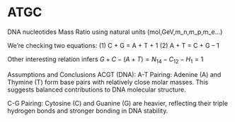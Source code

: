 # ATGC

DNA nucleotides Mass Ratio using natural units (mol,GeV,m_n,m_p,m_e...)

We’re checking two equations:  (1) C + G = A + T + 1  (2) A + T = C + G – 1

Other interesting relation infers $G + C - (A + T) = N_{14} - C_{12} - H_1 = 1$  

Assumptions and Conclusions
ACGT (DNA):
A-T Pairing: Adenine (A) and Thymine (T) form base pairs with relatively close molar masses. This suggests balanced contributions to DNA molecular structure.

C-G Pairing: Cytosine (C) and Guanine (G) are heavier, reflecting their triple hydrogen bonds and stronger bonding in DNA stability.
